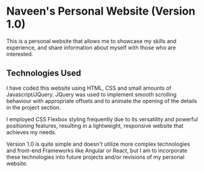 # Naveen's Personal Website (Version 1.0)
This is a personal website that allows me to showcase my skills and experience, and share information about myself with those who are interested. 

## Technologies Used
I have coded this website using HTML, CSS and small amounts of Javascript/JQuery. JQuery was used to implement smooth scrolling behaviour with appropriate offsets and to animate the opening of the details in the project section.

I employed CSS Flexbox styling frequently due to its versatility and powerful positioning features, resulting in a lightweight, responsive website that achieves my needs.

Version 1.0 is quite simple and doesn't utilize more complex technologies and front-end Frameworks like Angular or React, but I am to incorporate these technologies into future projects and/or revisions of my personal website.

